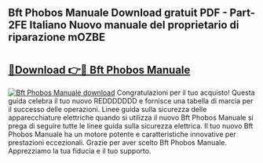 ## Bft Phobos Manuale Download gratuit PDF - Part-2FE Italiano Nuovo manuale del proprietario di riparazione mOZBE

# <h2><a href="http://df9244.blite.top/?on=Bft+Phobos+Manuale">🔗Download 👉🔴 Bft Phobos Manuale</a></h2>

[![Bft Phobos Manuale download](https://i.imgur.com/lujVjoI.png)](http://df9244.blite.top/?on=Bft+Phobos+Manuale)
Congratulazioni per il tuo acquisto! Questa guida celebra il tuo nuovo REDDDDDDD e fornisce una tabella di marcia per il successo delle operazioni. Linee guida sulla sicurezza delle apparecchiature elettriche quando si utilizza il nuovo Bft Phobos Manuale si prega di seguire tutte le linee guida sulla sicurezza elettrica. Il tuo nuovo Bft Phobos Manuale ha un motore potente e caratteristiche innovative per prestazioni eccezionali. Grazie per aver scelto Bft Phobos Manuale. Apprezziamo la tua fiducia e il tuo supporto.
